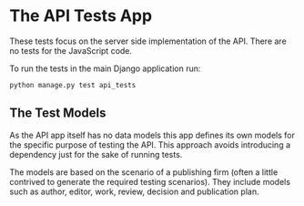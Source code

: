 # The API Tests App

These tests focus on the server side implementation of the API. There are no tests for the JavaScript code.

To run the tests in the main Django application run:

```python manage.py test api_tests```


## The Test Models

As the API app itself has no data models this app defines its own models for the specific purpose of testing the API.
This approach avoids introducing a dependency just for the sake of running tests.

The models are based on the scenario of a publishing firm (often a little contrived to generate the required testing
scenarios). They include models such as author, editor, work, review, decision and publication plan.
